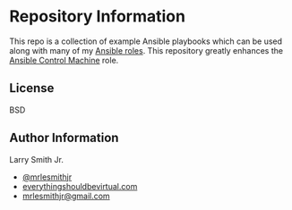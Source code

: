 Repository Information
======================

This repo is a collection of example Ansible playbooks which can be used along with many of my [Ansible roles]. This repository greatly enhances the [Ansible Control Machine] role.

License
-------

BSD

Author Information
------------------

Larry Smith Jr.
- [@mrlesmithjr]
- [everythingshouldbevirtual.com]
- [mrlesmithjr@gmail.com]

[Ansible roles]: <https://github.com/search?q=user%3Amrlesmithjr+ansible>
[Ansible Control Machine]: <https://github.com/mrlesmithjr/ansible-control-machine>
[@mrlesmithjr]: <https://twitter.com/mrlesmithjr>
[everythingshouldbevirtual.com]: <http://everythingshouldbevirtual.com>
[mrlesmithjr@gmail.com]: <mailto:mrlesmithjr@gmail.com>

